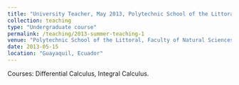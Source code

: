 ```yaml
---
title: "University Teacher, May 2013, Polytechnic School of the Littoral (ESPOL)"
collection: teaching
type: "Undergraduate course"
permalink: /teaching/2013-summer-teaching-1
venue: "Polytechnic School of the Littoral, Faculty of Natural Sciences and Mathematics, Department of Mathematics"
date: 2013-05-15
location: "Guayaquil, Ecuador"
---
```


Courses: Differential Calculus, Integral Calculus.